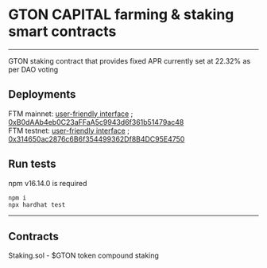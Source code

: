 # GTON CAPITAL farming & staking smart contracts
---

GTON staking contract that provides fixed APR currently set at 22.32% as per DAO voting


## Deployments
FTM mainnet: [user-friendly interface](https://cli.gton.capital/) ; [0xB0dAAb4eb0C23aFFaA5c9943d6f361b51479ac48](https://ftmscan.com/token/0xB0dAAb4eb0C23aFFaA5c9943d6f361b51479ac48)  
FTM testnet: [user-friendly interface](https://test.cli.gton.capital/) ; [0x314650ac2876c6B6f354499362Df8B4DC95E4750](https://testnet.ftmscan.com/token/0x314650ac2876c6B6f354499362Df8B4DC95E4750) 
## Run tests
npm v16.14.0 is required
```
npm i
npx hardhat test
```
---
## Contracts
Staking.sol - $GTON token compound staking
